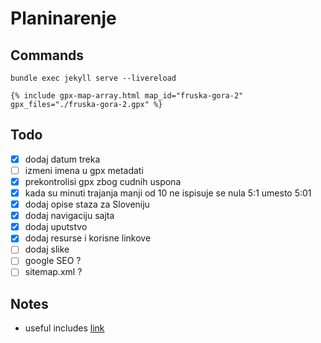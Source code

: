 # Planinarenje

## Commands

```
bundle exec jekyll serve --livereload
```

```
{% include gpx-map-array.html map_id="fruska-gora-2" gpx_files="./fruska-gora-2.gpx" %}
```

## Todo

- [x] dodaj datum treka
- [ ] izmeni imena u gpx metadati
- [x] prekontrolisi gpx zbog cudnih uspona
- [x] kada su minuti trajanja manji od 10 ne ispisuje se nula 5:1 umesto 5:01
- [x] dodaj opise staza za Sloveniju
- [x] dodaj navigaciju sajta
- [x] dodaj uputstvo
- [x] dodaj resurse i korisne linkove
- [ ] dodaj slike
- [ ] google SEO ?
- [ ] sitemap.xml ?

## Notes

- useful includes [link](https://jekyllcodex.org/without-plugins/)